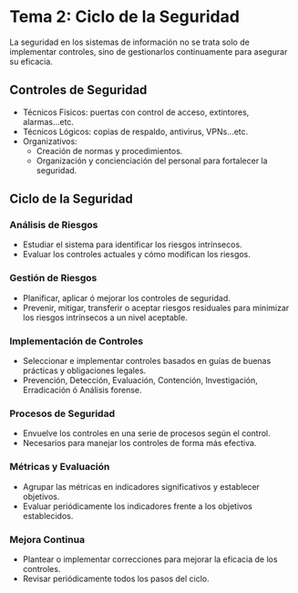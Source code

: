 # Tema 2: Ciclo de la Seguridad
La seguridad en los sistemas de información no se trata solo de implementar controles, sino de gestionarlos continuamente para asegurar su eficacia.
## Controles de Seguridad
- Técnicos Físicos: puertas con control de acceso, extintores, alarmas...etc.
- Técnicos Lógicos: copias de respaldo, antivirus, VPNs...etc.
- Organizativos:
    - Creación de normas y procedimientos.
    - Organización y concienciación del personal para fortalecer la seguridad.
## Ciclo de la Seguridad
### Análisis de Riesgos
- Estudiar el sistema para identificar los riesgos intrínsecos.
- Evaluar los controles actuales y cómo modifican los riesgos.
### Gestión de Riesgos
- Planificar, aplicar ó mejorar los controles de seguridad.
- Prevenir, mitigar, transferir o aceptar riesgos residuales para minimizar los riesgos intrínsecos a un nivel aceptable.
### Implementación de Controles
- Seleccionar e implementar controles basados en guías de buenas prácticas y obligaciones legales.
- Prevención, Detección, Evaluación, Contención, Investigación, Erradicación ó Análisis forense.
### Procesos de Seguridad
- Envuelve los controles en una serie de procesos según el control.
- Necesarios para manejar los controles de forma más efectiva.
### Métricas y Evaluación
- Agrupar las métricas en indicadores significativos y establecer objetivos.
- Evaluar periódicamente los indicadores frente a los objetivos establecidos.
### Mejora Continua
- Plantear o implementar correcciones para mejorar la eficacia de los controles.
- Revisar periódicamente todos los pasos del ciclo.
